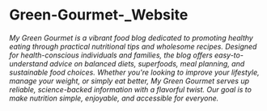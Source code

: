 # Green-Gourmet-_Website
###### My Green Gourmet is a vibrant food blog dedicated to promoting healthy eating through practical nutritional tips and wholesome recipes. Designed for health-conscious individuals and families, the blog offers easy-to-understand advice on balanced diets, superfoods, meal planning, and sustainable food choices. Whether you're looking to improve your lifestyle, manage your weight, or simply eat better, My Green Gourmet serves up reliable, science-backed information with a flavorful twist. Our goal is to make nutrition simple, enjoyable, and accessible for everyone.
